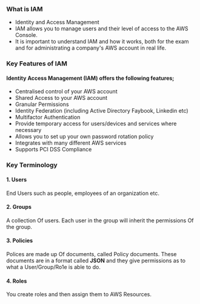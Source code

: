 ### What is IAM
* Identity and Access Management
* IAM allows you to manage users and their level of access to the AWS 
Console. 
* It is important to understand IAM and how it works, both for the exam and for administrating a company's AWS account in real life. 


### Key Features of IAM 
#### Identity Access Management (IAM) offers the following features; 
* Centralised control of your AWS account 
* Shared Access to your AWS account 
* Granular Permissions 
* Identity Federation (including Active Directory Faybook, Linkedin etc) 
* Multifactor Authentication 
* Provide temporary access for users/devices and services where necessary 
* Allows you to set up your own password rotation policy 
* Integrates with many different AWS services 
* Supports PCI DSS Compliance 

### Key Terminology
#### 1. Users 
End Users such as people,  employees of an organization etc. 

#### 2. Groups 
A collection Of users. Each user in the group will inherit the permissions Of the group. 

#### 3. Policies 
Polices are made up Of documents, called Policy documents. 
These documents are in a format called **JSON** and they give permissions as to what a User/Group/Ro1e is able to 
do. 

#### 4. Roles 
You create roles and then assign them to AWS Resources. 
